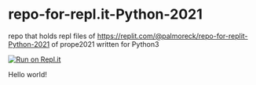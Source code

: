 # repo-for-repl.it-Python-2021
repo that holds repl files of https://replit.com/@palmoreck/repo-for-replit-Python-2021 of prope2021 written for Python3 


[![Run on Repl.it](https://repl.it/badge/github/prope-2021-gh-classroom/repo-for-repl.it-Python)](https://replit.com/@palmoreck/repo-for-replit-Python-2021)

Hello world!
